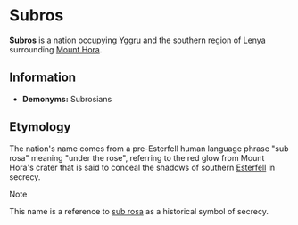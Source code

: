 # Subros

**Subros** is a nation occupying [Yggru](../ch-4-esterfell-gazetteer/esterfell/yggru/) and the southern region of [Lenya](../ch-4-esterfell-gazetteer/esterfell/lenya/) surrounding [Mount Hora](../ch-4-esterfell-gazetteer/esterfell/lenya/mount-hora.md).

## Information

- **Demonyms:** Subrosians

## Etymology

The nation's name comes from a pre-Esterfell human language phrase "sub rosa" meaning "under the rose", referring to the red glow from Mount Hora's crater that is said to conceal the shadows of southern [Esterfell](../ch-4-esterfell-gazetteer/esterfell/) in secrecy.

> [!NOTE]
> This name is a reference to [sub rosa](https://en.wikipedia.org/wiki/Sub_rosa) as a historical symbol of secrecy.
